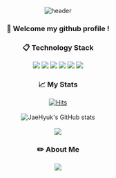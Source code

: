 <div align="center"> 

![header](https://capsule-render.vercel.app/api?type=rounded&color=C5DEDA&height=150&section=header&text=JH_Github&fontColor=ffffff&fontSize=70&animation=fadeIn&fontAlignY=55&desc=%20&descAlignY=62&descAlign=62)
  
###  :wave: Welcome my github profile !      
  
###  :clipboard: Technology Stack

  
  <img src="https://img.shields.io/badge/JAVA-007396?style=for-the-badge&logo=Java&logoColor=white">
  <img src="https://img.shields.io/badge/JavaScript-F7DF1E?style=for-the-badge&logo=JavaScript&logoColor=white">
  <img src="https://img.shields.io/badge/Spring-6DB33F?style=for-the-badge&logo=Spring&logoColor=white">
  <img src="https://img.shields.io/badge/MySQL-4479A1?style=for-the-badge&logo=MySQL&logoColor=white">
  <img src="https://img.shields.io/badge/aws-232F3E?style=for-the-badge&logo=Amazon aws&logoColor=white">
  <img src="https://img.shields.io/badge/github-181717?style=for-the-badge&logo=github&logoColor=white">
 
 <br/>

### 📈 My Stats
   
  [![Hits](https://hits.seeyoufarm.com/api/count/incr/badge.svg?url=https%3A%2F%2Fgithub.com%2FNoJaeHyuk&count_bg=%2379C83D&title_bg=%23555555&icon=&icon_color=%23E7E7E7&title=hits&edge_flat=false)](https://hits.seeyoufarm.com)  
  <br/>
  ![JaeHyuk's GitHub stats](https://github-readme-stats.vercel.app/api?username=NoJaeHyuk&show_icons=true)  
  <br/>
  <img src="https://ghchart.rshah.org/NoJaeHyuk" />  

### :pencil2: About Me

  <a href="https://jh7722.tistory.com/"><img src="https://img.shields.io/badge/tistory-FF9933?style=for-the-badge&logo=tistory&logoColor=white"></a>    

</div>
